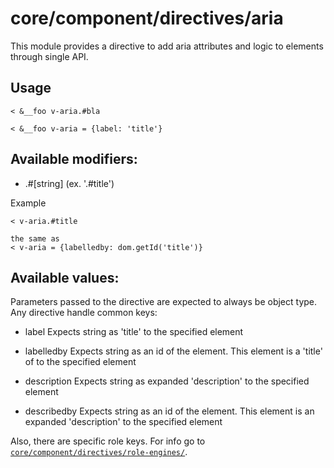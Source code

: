 # core/component/directives/aria

This module provides a directive to add aria attributes and logic to elements through single API.

## Usage

```
< &__foo v-aria.#bla

< &__foo v-aria = {label: 'title'}
```

## Available modifiers:

- .#[string] (ex. '.#title')

Example
```
< v-aria.#title

the same as
< v-aria = {labelledby: dom.getId('title')}
```

## Available values:
Parameters passed to the directive are expected to always be object type. Any directive handle common keys:
- label
Expects string as 'title' to the specified element

- labelledby
Expects string as an id of the element. This element is a 'title' of to the specified element

- description
Expects string as expanded 'description' to the specified element

- describedby
Expects string as an id of the element. This element is an expanded 'description' to the specified element

Also, there are specific role keys. For info go to [`core/component/directives/role-engines/`](core/component/directives/role-engines/).

